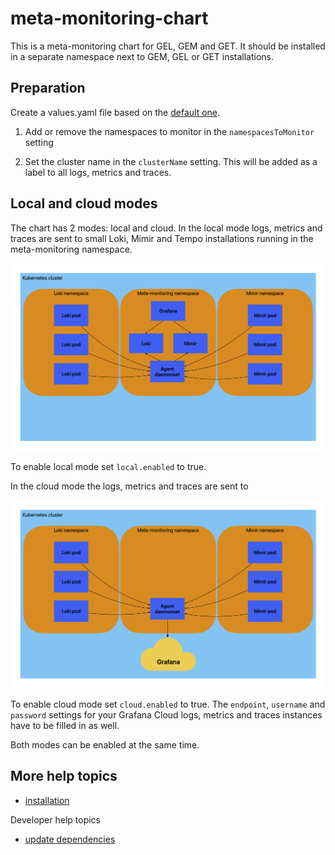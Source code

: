 # meta-monitoring-chart

This is a meta-monitoring chart for GEL, GEM and GET. It should be installed in a
separate namespace next to GEM, GEL or GET installations.

## Preparation

Create a values.yaml file based on the [default one](../charts/meta-monitoring/values.yaml).

1. Add or remove the namespaces to monitor in the `namespacesToMonitor` setting

1. Set the cluster name in the `clusterName` setting. This will be added as a label to all logs, metrics and traces.

## Local and cloud modes

The chart has 2 modes: local and cloud. In the local mode logs, metrics and traces are sent
to small Loki, Mimir and Tempo installations running in the meta-monitoring namespace.

![local mode](docs/images/Meta%20monitoring%20local.png)

To enable local mode set `local.enabled` to true.

In the cloud mode the logs, metrics and traces are sent to

![cloud mode](docs/images/Meta%20monitoring%20cloud.png)

To enable cloud mode set `cloud.enabled` to true. The `endpoint`, `username` and `password` settings for your Grafana Cloud logs, metrics and traces instances have to be filled in as well.

Both modes can be enabled at the same time.

## More help topics

- [installation](docs/installation.md)

Developer help topics

- [update dependencies](docs/dev_update_dependencies.md)
